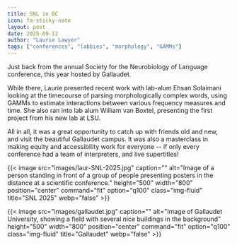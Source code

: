 ```yaml
---
title: SNL in DC
icon: fa-sticky-note
layout: post
date: 2025-09-12
author: "Laurie Lawyer"
tags: ["conferences", "labbies", "morphology", "GAMMs"]
---
```


Just back from the annual Society for the Neurobiology of Language conference, this year hosted by Gallaudet.

While there, Laurie presented recent work with lab-alum Ehsan Solaimani looking at the timecourse of parsing morphologically complex words, using GAMMs to estimate interactions between various frequency measures and time.  She also ran into lab alum William van Boxtel, presenting the first project from his new lab at LSU.

All in all, it was a great opportunity to catch up with friends old and new, and visit the beautiful Gallaudet campus.  It was also a masterclass in making equity and accessibility work for everyone -- if only every conference had a team of interpreters, and live supertitles!

{{< image src="images/laur-SNL-2025.jpg" caption="" alt="Image of a person standing in front of a group of people presenting posters in the distance at a scientific conference." height="500" width="800" position="center" command="fit" option="q100" class="img-fluid" title="SNL 2025"  webp="false" >}}
 
{{< image src="images/gallaudet.jpg" caption="" alt="Image of Gallaudet University, showing a field with several nice buildings in the background" height="500" width="800" position="center" command="fit" option="q100" class="img-fluid" title="Gallaudet"  webp="false" >}}
